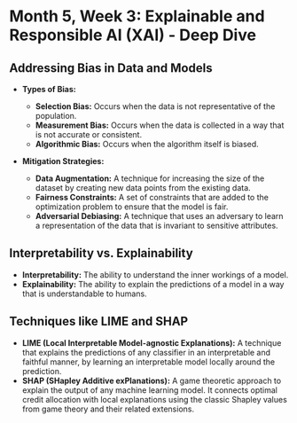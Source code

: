 
# Month 5, Week 3: Explainable and Responsible AI (XAI) - Deep Dive

## Addressing Bias in Data and Models

*   **Types of Bias:**
    *   **Selection Bias:** Occurs when the data is not representative of the population.
    *   **Measurement Bias:** Occurs when the data is collected in a way that is not accurate or consistent.
    *   **Algorithmic Bias:** Occurs when the algorithm itself is biased.

*   **Mitigation Strategies:**
    *   **Data Augmentation:** A technique for increasing the size of the dataset by creating new data points from the existing data.
    *   **Fairness Constraints:** A set of constraints that are added to the optimization problem to ensure that the model is fair.
    *   **Adversarial Debiasing:** A technique that uses an adversary to learn a representation of the data that is invariant to sensitive attributes.

## Interpretability vs. Explainability

*   **Interpretability:** The ability to understand the inner workings of a model.
*   **Explainability:** The ability to explain the predictions of a model in a way that is understandable to humans.

## Techniques like LIME and SHAP

*   **LIME (Local Interpretable Model-agnostic Explanations):** A technique that explains the predictions of any classifier in an interpretable and faithful manner, by learning an interpretable model locally around the prediction.
*   **SHAP (SHapley Additive exPlanations):** A game theoretic approach to explain the output of any machine learning model. It connects optimal credit allocation with local explanations using the classic Shapley values from game theory and their related extensions.
